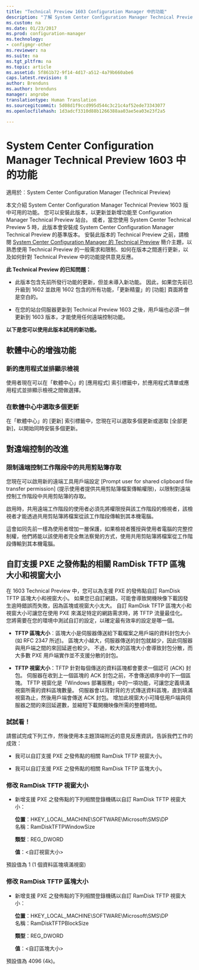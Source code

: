 ```yaml
---
title: "Technical Preview 1603 Configuration Manager 中的功能"
description: "了解 System Center Configuration Manager Technical Preview 1603 版中可用的功能。"
ms.custom: na
ms.date: 01/23/2017
ms.prod: configuration-manager
ms.technology:
- configmgr-other
ms.reviewer: na
ms.suite: na
ms.tgt_pltfrm: na
ms.topic: article
ms.assetid: 5f861b72-9f14-4d17-a512-4a79b660abe6
caps.latest.revision: 8
author: Brenduns
ms.author: brenduns
manager: angrobe
translationtype: Human Translation
ms.sourcegitcommit: 5d08d1f9ccd995d544c3c21c4af52ede73343077
ms.openlocfilehash: 1d3adcf3310d88b1266388aa03ae5ea03e23f2a5

---
```

# <a name="capabilities-in-technical-preview-1603-for-system-center-configuration-manager"></a>System Center Configuration Manager Technical Preview 1603 中的功能

適用於︰System Center Configuration Manager (Technical Preview)

本文介紹 System Center Configuration Manager Technical Preview 1603 版中可用的功能。 您可以安裝此版本，以更新並新增功能至 Configuration Manager Technical Preview 站台。 或者，當您使用 System Center Technical Preview 5 時，此版本會安裝成 System Center Configuration Manager Technical Preview 的基準版本。 安裝此版本的 Technical Preview 之前，請檢閱 [System Center Configuration Manager 的 Technical Preview](../../core/get-started/technical-preview.md) 簡介主題，以熟悉使用 Technical Preview 的一般需求和限制、如何在版本之間進行更新，以及如何針對 Technical Preview 中的功能提供意見反應。  

 **此 Technical Preview 的已知問題：**  

-   此版本包含先前所發行功能的更新，但並未導入新功能。 因此，如果您先前已升級到 1602 並啟用 1602 包含的所有功能，「更新精靈」的 [功能] 頁面將會是空白的。  

-   在您的站台伺服器更新到 Technical Preview 1603 之後，用戶端也必須一併更新到 1603 版本，才能使用任何遠端控制功能。  

 **以下是您可以使用此版本試用的新功能。**  

##  <a name="a-namebkmksc1603a-improvements-to-software-center"></a><a name="BKMK_SC1603"></a> 軟體中心的增強功能  

### <a name="new-tiled-view-for-apps"></a>新的應用程式並排顯示檢視  
 使用者現在可以在「軟體中心」的 [應用程式] 索引標籤中，於應用程式清單或應用程式並排顯示檢視之間做選擇。  

### <a name="select-multiple-updates-in-software-center"></a>在軟體中心中選取多個更新  
 在「軟體中心」的 [更新] 索引標籤中，您現在可以選取多個更新或選取 [全部更新]，以開始同時安裝多個更新。  

##  <a name="a-namebkmkrc1603a-improvements-to-remote-control"></a><a name="BKMK_RC1603"></a> 對遠端控制的改進  

### <a name="limit-shared-clipboard-access-in-a-remote-control-session"></a>限制遠端控制工作階段中的共用剪貼簿存取  
 您現在可以啟用新的遠端工具用戶端設定 [Prompt user for shared clipboard file transfer permission] (提示使用者提供共用剪貼簿檔案傳輸權限)，以限制對遠端控制工作階段中共用剪貼簿的存取。  

 啟用時，共用遠端工作階段的使用者必須先將權限授與該工作階段的檢視者，該檢視者才能透過共用剪貼簿將檔案從該工作階段傳輸到其本機電腦。  

 這會如同先前一樣為使用者增加一層保護，如果檢視者獲授與使用者電腦的完整控制權，他們將能以該使用者完全無法察覺的方式，使用共用剪貼簿將檔案從工作階段傳輸到其本機電腦。  

##  <a name="a-namebkmkramdisktftpa-customize-the-ramdisk-tftp-block-size-and-window-size-on-pxe-enabled-distribution-points"></a><a name="BKMK_RamDiskTFTP"></a> 自訂支援 PXE 之發佈點的相關 RamDisk TFTP 區塊大小和視窗大小  
 在 1603 Technical Preview 中，您可以為支援 PXE 的發佈點自訂 RamDisk TFTP 區塊大小和視窗大小。 如果您已自訂網路，可能會導致開機映像下載因發生逾時錯誤而失敗，因為區塊或視窗大小太大。 自訂 RamDisk TFTP 區塊大小和視窗大小可讓您在使用 PXE 來滿足特定的網路需求時，將 TFTP 流量最佳化。   
您將需要在您的環境中測試自訂的設定，以確定最有效率的設定是哪一個。  

-   **TFTP 區塊大小**︰區塊大小是伺服器傳送給下載檔案之用戶端的資料封包大小 (如 RFC 2347 所述)。 區塊大小越大，伺服器傳送的封包就越少，因此伺服器與用戶端之間的來回延遲也較少。 不過，較大的區塊大小會導致封包分散，而大多數 PXE 用戶端實作並不支援分散的封包。  

-   **TFTP 視窗大小**：TFTP 針對每個傳送的資料區塊都會要求一個認可 (ACK) 封包。 伺服器在收到上一個區塊的 ACK 封包之前，不會傳送順序中的下一個區塊。 TFTP 視窗化是「Windows 部署服務」中的一項功能，可讓您定義填滿視窗所需的資料區塊數量。 伺服器會以背對背的方式傳送資料區塊，直到填滿視窗為止，然後用戶端會傳送 ACK 封包。 增加此視窗大小可降低用戶端與伺服器之間的來回延遲數，並縮短下載開機映像所需的整體時間。  

### <a name="try-it-out"></a>試試看！  
 請嘗試完成下列工作，然後使用本主題頂端附近的意見反應資訊，告訴我們工作的成效：  

-   我可以自訂支援 PXE 之發佈點的相關 RamDisk TFTP 視窗大小。  

-   我可以自訂支援 PXE 之發佈點的相關 RamDisk TFTP 區塊大小。  

### <a name="to-modify-the-ramdisk-tftp-window-size"></a>修改 RamDisk TFTP 視窗大小  

-   新增支援 PXE 之發佈點的下列相關登錄機碼以自訂 RamDisk TFTP 視窗大小：  

     **位置**：HKEY_LOCAL_MACHINE\SOFTWARE\Microsoft\SMS\DP  
    名稱：RamDiskTFTPWindowSize  

     **類型**：REG_DWORD  

     **值**：&lt;自訂視窗大小\>  

 預設值為 1 (1 個資料區塊填滿視窗)  

### <a name="to-modify-the-ramdisk-tftp-block-size"></a>修改 RamDisk TFTP 區塊大小  

-   新增支援 PXE 之發佈點的下列相關登錄機碼以自訂 RamDisk TFTP 視窗大小：  

     **位置**：HKEY_LOCAL_MACHINE\SOFTWARE\Microsoft\SMS\DP  
    名稱：RamDiskTFTPBlockSize  

     **類型**：REG_DWORD  

     **值**：&lt;自訂區塊大小\>  

 預設值為 4096 (4k)。  



<!--HONumber=Jan17_HO4-->


